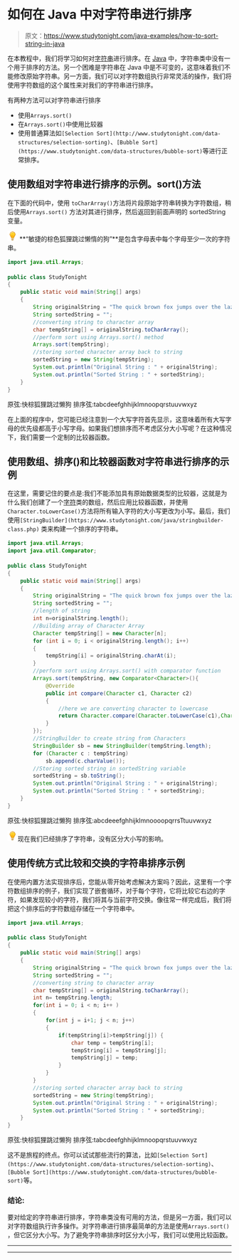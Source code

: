 # 如何在 Java 中对字符串进行排序

> 原文：<https://www.studytonight.com/java-examples/how-to-sort-string-in-java>

在本教程中，我们将学习如何对[字符串](https://www.studytonight.com/java/string-handling-in-java.php)进行排序。在 [Java](https://www.studytonight.com/java/overview-of-java.php) 中，字符串类中没有一个用于排序的方法。另一个困难是字符串在 Java 中是不可变的，这意味着我们不能修改原始字符串。另一方面，我们可以对字符数组执行非常灵活的操作，我们将使用字符数组的这个属性来对我们的字符串进行排序。

有两种方法可以对字符串进行排序

*   使用`Arrays.sort()`
*   在`Arrays.sort()`中使用比较器
*   使用普通算法如`[Selection Sort](http://www.studytonight.com/data-structures/selection-sorting)`、`[Bubble Sort](https://www.studytonight.com/data-structures/bubble-sort)`等进行正常排序。

## 使用数组对字符串进行排序的示例。sort()方法

在下面的代码中，使用 `toCharArray()`方法将片段原始字符串转换为字符数组，稍后使用`Arrays.sort()` 方法对其进行排序，然后返回到前面声明的 sortedString 变量。

![enlightened](img/bcefbc0bebd753ed2a05f55c0b74d9f0.png "enlightened") **“敏捷的棕色狐狸跳过懒惰的狗”**是包含字母表中每个字母至少一次的字符串。

```java
import java.util.Arrays; 

public class StudyTonight 
{ 
    public static void main(String[] args) 
    { 
        String originalString = "The quick brown fox jumps over the lazy dog"; 
        String sortedString = "";
        //converting string to character array
        char tempString[] = originalString.toCharArray(); 
        //perform sort using Arrays.sort() method
        Arrays.sort(tempString); 
        //storing sorted character array back to string
        sortedString = new String(tempString); 
        System.out.println("Original String : " + originalString); 
        System.out.println("Sorted String : " + sortedString); 
    } 
} 
```

原弦:快棕狐狸跳过懒狗
排序弦:tabcdeefghhijklmnoopqrstuuvwxyz

在上面的程序中，您可能已经注意到一个大写字符首先显示，这意味着所有大写字母的优先级都高于小写字母。如果我们想排序而不考虑区分大小写呢？在这种情况下，我们需要一个定制的比较器函数。

## 使用数组、排序()和比较器函数对字符串进行排序的示例

在这里，需要记住的要点是:我们不能添加具有原始数据类型的比较器，这就是为什么我们创建了一个[字符](https://www.studytonight.com/java/character-class.php)类的数组，然后应用比较器函数，并使用`Character.toLowerCase()`方法将所有输入字符的大小写更改为小写。最后，我们使用`[StringBuilder](https://www.studytonight.com/java/stringbuilder-class.php)` 类来构建一个排序的字符串。

```java
import java.util.Arrays; 
import java.util.Comparator;

public class StudyTonight 
{ 
	public static void main(String[] args) 
	{ 
		String originalString = "The quick brown fox jumps over the lazy dog"; 
		String sortedString = "";
		//length of string
		int n=originalString.length();
		//Building array of Character Array
		Character tempString[] = new Character[n]; 
		for (int i = 0; i < originalString.length(); i++)
		{ 
			tempString[i] = originalString.charAt(i); 
		} 
		//perform sort using Arrays.sort() with comparator function
		Arrays.sort(tempString, new Comparator<Character>(){ 
			@Override
			public int compare(Character c1, Character c2) 
			{ 
				//here we are converting character to lowercase 
				return Character.compare(Character.toLowerCase(c1),Character.toLowerCase(c2)); 
			} 
		}); 
		//StringBuilder to create string from Characters
		StringBuilder sb = new StringBuilder(tempString.length); 
		for (Character c : tempString) 
			sb.append(c.charValue()); 
		//Storing sorted string in sortedString variable
		sortedString = sb.toString();
		System.out.println("Original String : " + originalString); 
		System.out.println("Sorted String : " + sortedString); 
	} 
} 
```

原弦:快棕狐狸跳过懒狗
排序弦:abcdeeefghhijklmnoooopqrrsTtuuvwxyz

![enlightened](img/bcefbc0bebd753ed2a05f55c0b74d9f0.png "enlightened")现在我们已经排序了字符串，没有区分大小写的影响。

## 使用传统方式比较和交换的字符串排序示例

在使用内置方法实现排序后，您能从零开始考虑解决方案吗？因此，这里有一个字符数组排序的例子，我们实现了嵌套循环，对于每个字符，它将比较它右边的字符，如果发现较小的字符，我们将其与当前字符交换。像往常一样完成后，我们将把这个排序后的字符数组存储在一个字符串中。

```java
import java.util.Arrays; 

public class StudyTonight 
{ 
	public static void main(String[] args) 
	{ 
		String originalString = "The quick brown fox jumps over the lazy dog"; 
		String sortedString = "";
		//converting string to character array
		char tempString[] = originalString.toCharArray(); 
		int n= tempString.length;
		for(int i = 0; i < n; i++ ) 
		{
			for(int j = i+1; j < n; j++) 
			{
				if(tempString[i]>tempString[j]) {
					char temp = tempString[i];
					tempString[i] = tempString[j];
					tempString[j] = temp;
				}
			}
		}
		//storing sorted character array back to string
		sortedString = new String(tempString); 
		System.out.println("Original String : " + originalString); 
		System.out.println("Sorted String : " + sortedString); 
	} 
} 
```

原弦:快棕狐狸跳过懒狗
排序弦:tabcdeefghhijklmnoopqrstuuvwxyz

这不是旅程的终点。你可以试试那些流行的算法，比如`[Selection Sort](https://www.studytonight.com/data-structures/selection-sorting)`、`[Bubble Sort](https://www.studytonight.com/data-structures/bubble-sort)`等。

### 结论:

要对给定的字符串进行排序，字符串类没有可用的方法，但是另一方面，我们可以对字符数组执行许多操作。对字符串进行排序最简单的方法是使用`Arrays.sort()` ，但它区分大小写。为了避免字符串排序时区分大小写，我们可以使用比较函数。

* * *

* * *